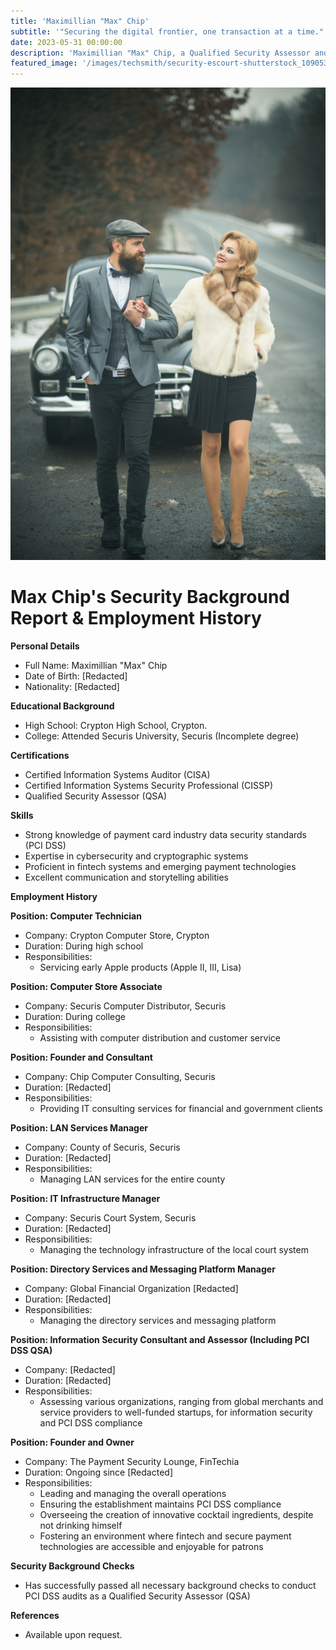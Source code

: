 ```yaml
---
title: 'Maximillian "Max" Chip'
subtitle: '"Securing the digital frontier, one transaction at a time."'
date: 2023-05-31 00:00:00
description: 'Maximillian "Max" Chip, a Qualified Security Assessor and fintech aficionado, "Securing the digital frontier, one transaction at a time."'
featured_image: '/images/techsmith/security-escourt-shutterstock_1090535255.jpg'
---
```


![](/images/techsmith/security-escourt-shutterstock_1090535255.jpg)

# Max Chip's Security Background Report & Employment History

**Personal Details**
- Full Name: Maximillian "Max" Chip
- Date of Birth: [Redacted]
- Nationality: [Redacted]

**Educational Background**
- High School: Crypton High School, Crypton.
- College: Attended Securis University, Securis (Incomplete degree)

**Certifications**
- Certified Information Systems Auditor (CISA)
- Certified Information Systems Security Professional (CISSP)
- Qualified Security Assessor (QSA)

**Skills**
- Strong knowledge of payment card industry data security standards (PCI DSS)
- Expertise in cybersecurity and cryptographic systems
- Proficient in fintech systems and emerging payment technologies
- Excellent communication and storytelling abilities

**Employment History**

**Position: Computer Technician**
- Company: Crypton Computer Store, Crypton
- Duration: During high school
- Responsibilities: 
   - Servicing early Apple products (Apple II, III, Lisa)

**Position: Computer Store Associate**
- Company: Securis Computer Distributor, Securis
- Duration: During college
- Responsibilities:
   - Assisting with computer distribution and customer service

**Position: Founder and Consultant**
- Company: Chip Computer Consulting, Securis
- Duration: [Redacted]
- Responsibilities:
   - Providing IT consulting services for financial and government clients

**Position: LAN Services Manager**
- Company: County of Securis, Securis
- Duration: [Redacted]
- Responsibilities:
   - Managing LAN services for the entire county

**Position: IT Infrastructure Manager**
- Company: Securis Court System, Securis
- Duration: [Redacted]
- Responsibilities:
   - Managing the technology infrastructure of the local court system

**Position: Directory Services and Messaging Platform Manager**
- Company: Global Financial Organization [Redacted]
- Duration: [Redacted]
- Responsibilities:
   - Managing the directory services and messaging platform

**Position: Information Security Consultant and Assessor (Including PCI DSS QSA)**
- Company: [Redacted]
- Duration: [Redacted]
- Responsibilities:
   - Assessing various organizations, ranging from global merchants and service providers to well-funded startups, for information security and PCI DSS compliance

**Position: Founder and Owner**
- Company: The Payment Security Lounge, FinTechia
- Duration: Ongoing since [Redacted]
- Responsibilities:
   - Leading and managing the overall operations
   - Ensuring the establishment maintains PCI DSS compliance
   - Overseeing the creation of innovative cocktail ingredients, despite not drinking himself
   - Fostering an environment where fintech and secure payment technologies are accessible and enjoyable for patrons

**Security Background Checks**
- Has successfully passed all necessary background checks to conduct PCI DSS audits as a Qualified Security Assessor (QSA)

**References**
- Available upon request.
